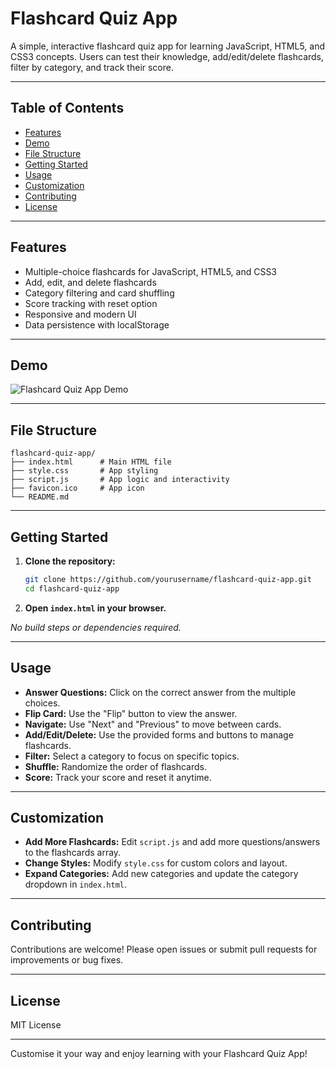 # Flashcard Quiz App

A simple, interactive flashcard quiz app for learning JavaScript, HTML5, and CSS3 concepts. Users can test their knowledge, add/edit/delete flashcards, filter by category, and track their score.

---

## Table of Contents

- [Features](#features)
- [Demo](#demo)
- [File Structure](#file-structure)
- [Getting Started](#getting-started)
- [Usage](#usage)
- [Customization](#customization)
- [Contributing](#contributing)
- [License](#license)

---

## Features

- Multiple-choice flashcards for JavaScript, HTML5, and CSS3
- Add, edit, and delete flashcards
- Category filtering and card shuffling
- Score tracking with reset option
- Responsive and modern UI
- Data persistence with localStorage

---

## Demo

![Flashcard Quiz App Demo](./demo.gif)

---

## File Structure

```plaintext
flashcard-quiz-app/
├── index.html      # Main HTML file
├── style.css       # App styling
├── script.js       # App logic and interactivity
├── favicon.ico     # App icon 
└── README.md
```

---

## Getting Started

1. **Clone the repository:**

   ```bash
   git clone https://github.com/yourusername/flashcard-quiz-app.git
   cd flashcard-quiz-app
   ```

2. **Open `index.html` in your browser.**

_No build steps or dependencies required._

---

## Usage

- **Answer Questions:** Click on the correct answer from the multiple choices.
- **Flip Card:** Use the "Flip" button to view the answer.
- **Navigate:** Use "Next" and "Previous" to move between cards.
- **Add/Edit/Delete:** Use the provided forms and buttons to manage flashcards.
- **Filter:** Select a category to focus on specific topics.
- **Shuffle:** Randomize the order of flashcards.
- **Score:** Track your score and reset it anytime.

---

## Customization

- **Add More Flashcards:** Edit `script.js` and add more questions/answers to the flashcards array.
- **Change Styles:** Modify `style.css` for custom colors and layout.
- **Expand Categories:** Add new categories and update the category dropdown in `index.html`.

---

## Contributing

Contributions are welcome! Please open issues or submit pull requests for improvements or bug fixes.

---

## License

MIT License

---

Customise it your way and enjoy learning with your Flashcard Quiz App!

